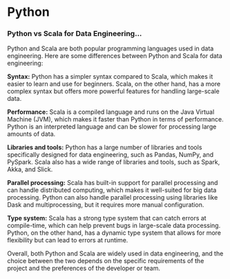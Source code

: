 # Python

<h3 align="left">Python vs Scala for Data Engineering...</h3>

Python and Scala are both popular programming languages used in data engineering. Here are some
differences between Python and Scala for data engineering:

<b>Syntax:</b> Python has a simpler syntax compared to Scala, which makes it easier to learn and use for beginners.
Scala, on the other hand, has a more complex syntax but offers more powerful features for handling large-scale data.

<b>Performance:</b> Scala is a compiled language and runs on the Java Virtual Machine (JVM), which makes it faster 
than Python in terms of performance. Python is an interpreted language and can be slower for processing large 
amounts of data.

<b>Libraries and tools:</b> Python has a large number of libraries and tools specifically designed for data engineering,
such as Pandas, NumPy, and PySpark. Scala also has a wide range of libraries and tools, such as Spark, Akka, 
and Slick.

<b>Parallel processing:</b> Scala has built-in support for parallel processing and can handle distributed computing, 
which makes it well-suited for big data processing. Python can also handle parallel processing using libraries 
like Dask and multiprocessing, but it requires more manual configuration.

<b>Type system:</b> Scala has a strong type system that can catch errors at compile-time, which can help prevent 
bugs in large-scale data processing. Python, on the other hand, has a dynamic type system that allows for more 
flexibility but can lead to errors at runtime.

Overall, both Python and Scala are widely used in data engineering, and the choice between the two depends on 
the specific requirements of the project and the preferences of the developer or team.
